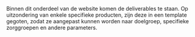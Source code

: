 Binnen dit onderdeel van de website komen de deliverables te staan. Op uitzondering van enkele specifieke producten, zijn deze in een template gegoten, zodat ze aangepast kunnen worden naar doelgroep, specifieke zorggroepen en andere parameters.